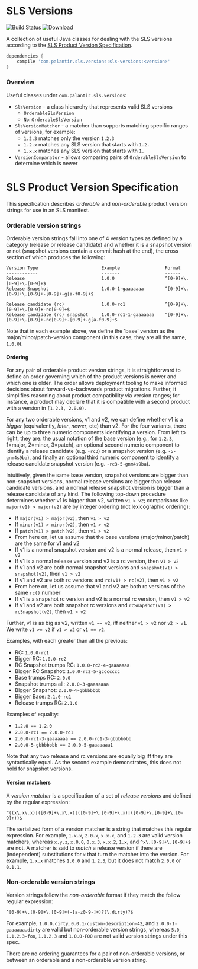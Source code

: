 # SLS Versions
[![Build Status](https://circleci.com/gh/palantir/sls-version-java.svg?style=shield)](https://circleci.com/gh/palantir/sls-version-java)
[![Download](https://api.bintray.com/packages/palantir/releases/sls-version-java/images/download.svg)](https://bintray.com/palantir/releases/sls-version-java/_latestVersion)

A collection of useful Java classes for dealing with the SLS versions according to the [SLS Product Version Specification](#sls-product-version-specification).

```gradle
dependencies {
    compile 'com.palantir.sls.versions:sls-versions:<version>'
}
```

### Overview

Useful classes under `com.palantir.sls.versions`:

* `SlsVersion` - a class hierarchy that represents valid SLS versions
  * `OrderableSlsVersion`
  * `NonOrderableSlsVersion`
* `SlsVersionMatcher` - a matcher than supports matching specific ranges of versions, for example:
  * `1.2.3` matches only the version `1.2.3`
  * `1.2.x` matches any SLS version that starts with `1.2.`
  * `1.x.x` matches any SLS version that starts with `1.`
* `VersionComparator` - allows comparing pairs of `OrderableSlsVersion` to determine which is newer

# SLS Product Version Specification

This specification describes _orderable_ and _non-orderable_ product version strings for use in an SLS manifest.

### Orderable version strings

Orderable version strings fall into one of 4 version types as defined by a category (release or release candidate)
and whether it is a snapshot version or not (snapshot versions contain a commit hash at the end), the cross section
of which produces the following:
 ```
Version Type                        Example                 Format
------------                        -------                 ------
Release                             1.0.0                   ^[0-9]+\.[0-9]+\.[0-9]+$
Release Snapshot                    1.0.0-1-gaaaaaaa        ^[0-9]+\.[0-9]+\.[0-9]+-[0-9]+-g[a-f0-9]+$

Release candidate (rc)              1.0.0-rc1               ^[0-9]+\.[0-9]+\.[0-9]+-rc[0-9]+$
Release candidate (rc) snapshot     1.0.0-rc1-1-gaaaaaaa    ^[0-9]+\.[0-9]+\.[0-9]+-rc[0-9]+-[0-9]+-g[a-f0-9]+$
```

Note that in each example above, we define the 'base' version as the  major/minor/patch-version component (in this
case, they are all the same, `1.0.0`).


#### Ordering

For any pair of orderable product version strings, it is straightforward to define an order governing which of the
product versions is newer and which one is older. The order allows deployment tooling to make informed
decisions about forward-vs-backwards product migrations. Further, it simplifies reasoning about product compatibility
via version ranges; for instance, a product may declare that it is compatible with a second product with a version in
`[1.2.3, 2.0.0)`.

For any two orderable versions, v1 and v2, we can define whether v1 is a *bigger* (equivalently, *later*, *newer*, etc)
than v2. For the four variants, there can be up to three numeric components identifying a version. From left to right,
they are: the usual notation of the base version (e.g., for `1.2.3`, 1=major, 2=minor, 3=patch), an optional second
numeric component to identify a release candidate (e.g. `-rc3`) or a snapshot version (e.g. `-5-gnm4s9ba`), and finally
an optional third numeric component to identify a release candidate snapshot version (e.g. `-rc3-5-gnm4s9ba`).

Intuitively, given the same base version, snapshot versions are bigger than non-snapshot versions, normal release
versions are bigger than release candidate versions, and a normal release snapshot version is bigger than a release
candidate of any kind. The following top-down procedure determines whether v1 is bigger than v2, written `v1 > v2`;
comparisons like `major(v1) > major(v2)` are by integer ordering (not lexicographic ordering):

- If `major(v1) > major(v2)`, then `v1 > v2`
- If `minor(v1) > minor(v2)`, then `v1 > v2`
- If `patch(v1) > patch(v2)`, then `v1 > v2`
- From here on, let us assume that the base versions (major/minor/patch) are the same for v1 and v2
- If v1 is a normal snapshot version and v2 is a normal release, then `v1 > v2`
- If v1 is a normal release version and v2 is a rc version, then `v1 > v2`
- If v1 and v2 are both normal snapshot versions and `snapshot(v1) > snapshot(v2)`, then `v1 > v2`
- If v1 and v2 are both rc versions and `rc(v1) > rc(v2)`, then `v1 > v2`
- From here on, let us assume that v1 and v2 are both rc versions of the same `rc()` number
- If v1 is a snapshot rc version and v2 is a normal rc version, then `v1 > v2`
- If v1 and v2 are both snapshot rc versions and `rcSnapshot(v1) > rcSnapshot(v2)`, then `v1 > v2`

Further, v1 is as big as v2, written `v1 == v2`, iff neither `v1 > v2` nor `v2 > v1`.
We write `v1 >= v2` if `v1 > v2` or `v1 == v2`.

Examples, with each greater than all the previous:
- RC: `1.0.0-rc1`
- Bigger RC: `1.0.0-rc2`
- RC Snapshot trumps RC: `1.0.0-rc2-4-gaaaaaaa`
- Bigger RC Snapshot: `1.0.0-rc2-5-gccccccc`
- Base trumps RC: `2.0.0`
- Snapshot trumps all: `2.0.0-3-gaaaaaaa`
- Bigger Snapshot: `2.0.0-4-gbbbbbbb`
- Bigger Base: `2.1.0-rc1`
- Release trumps RC: `2.1.0`

Examples of equality:
- `1.2.0 == 1.2.0`
- `2.0.0-rc1 == 2.0.0-rc1`
- `2.0.0-rc1-3-gaaaaaaa == 2.0.0-rc1-3-gbbbbbbb`
- `2.0.0-5-gbbbbbbb == 2.0.0-5-gaaaaaaa1`

Note that any two release and rc versions are equally big iff they are syntactically equal. As the second example
demonstrates, this does not hold for snapshot versions.


#### Version matchers

A *version matcher* is a specification of a set of *release versions* and defined by the regular expression:

```
^((x\.x\.x)|([0-9]+\.x\.x)|([0-9]+\.[0-9]+\.x)|([0-9]+\.[0-9]+\.[0-9]+))$
```

The serialized form of a version matcher is a string that matches this regular expression. For example, `1.x.x`,
`2.0.x`, `x.x.x`, and `1.2.3` are valid version matchers, whereas `x.y.z`, `x.0.0`, `0.x.3`, `x.x.2`,  `1.x`, and
`^x\.[0-9]+\.[0-9]+$` are not. A matcher is said to *match* a release version if there are (independent) substitutions
for `x` that turn the matcher into the version. For example, `1.x.x` matches `1.0.0` and `1.2.3`, but it does not match
`2.0.0` or `0.1.1`.

### Non-orderable version strings

Version strings follow the *non-orderable* format if they match the follow regular expression:
```
^[0-9]+\.[0-9]+\.[0-9]+(-[a-z0-9-]+)?(\.dirty)?$
```
For example, `1.0.0.dirty`, `0.0.1-custom-description-42`, and `2.0.0-1-gaaaaaa.dirty` are valid but non-orderable version
strings, whereas `5.0`, `1.1.2.3-foo`, `1.1.2.3` and `1.0.0-FOO` are not valid version strings under this spec.

There are no ordering guarantees for a pair of non-orderable versions, or between an orderable and a non-orderable version string.

